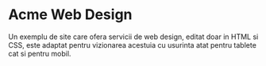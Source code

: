 # Acme Web Design
Un exemplu de site care ofera servicii de web design, editat doar in HTML si CSS, este adaptat pentru vizionarea acestuia cu usurinta atat pentru tablete cat si pentru mobil.
